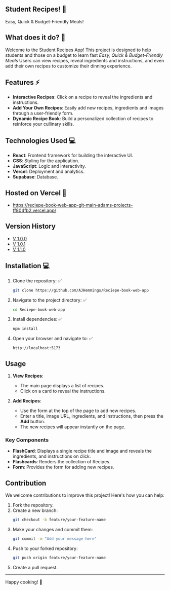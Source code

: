 ## Student Recipes! 🍴
Easy, Quick & Budget-Friendly Meals!

## What does it do? 📄

Welcome to the Student Recipes App! This project is designed to help students and those on a budget to learn fast *Easy, Quick & Budget-Friendly Meals* Users can view recipes, reveal ingredients and instructions, and even add their own recipes to customize their dinning experience.

## Features ⚡
- **Interactive Recipes**: Click on a recipe to reveal the ingredients and instructions.
- **Add Your Own Recipes**: Easily add new recipes, ingredients and images through a user-friendly form.
- **Dynamic Recipe Book**: Build a personalized collection of recipes to reinforce your cullinary skills.
  
## Technologies Used 💻

- **React**: Frontend framework for building the interactive UI.
- **CSS**: Styling for the application.
- **JavaScript**: Logic and interactivity.
- **Vercel**: Deployment and analytics.
- **Supabase**: Database.

## Hosted on Vercel 🛜
- https://reciepe-book-web-app-git-main-adams-projects-ff804fb2.vercel.app/

## Version History
- [V 1.0.0](https://docs.google.com/document/d/1iAXr8d8GiVJGw_w-mQ_rHdtpWsWzaJQgMw1SSjUm2oQ/edit?usp=sharing)
- [V 1.0.1](https://docs.google.com/document/d/1iAXr8d8GiVJGw_w-mQ_rHdtpWsWzaJQgMw1SSjUm2oQ/edit?tab=t.blqgb2gn7obc)
- [V 1.1.0](https://docs.google.com/document/d/1iAXr8d8GiVJGw_w-mQ_rHdtpWsWzaJQgMw1SSjUm2oQ/edit?tab=t.yupy5489taz)

## Installation 💻

1. Clone the repository: ✅

   ```bash
   git clone https://github.com/AJHemmings/Reciepe-book-web-app
   ```

2. Navigate to the project directory: ✅

   ```bash
   cd Reciepe-book-web-app
   
3. Install dependencies: ✅

   ```bash
   npm install
   ```
   
4. Open your browser and navigate to: ✅

   ```
   http://localhost:5173
   ```

## Usage

1. **View Recipes**:

   - The main page displays a list of recipes.
   - Click on a card to reveal the instructions.

2. **Add Recipes**:
   - Use the form at the top of the page to add new recipes.
   - Enter a title, image URL, ingredients, and instructions, then press the **Add** button.
   - The new recipes will appear instantly on the page. 

### Key Components

- **FlashCard**: Displays a single recipe title and image and reveals the ingredients, and instructions on click.
- **Flashcards**: Renders the collection of Recipes.
- **Form**: Provides the form for adding new recipes.

## Contribution

We welcome contributions to improve this project! Here's how you can help:

1. Fork the repository.
2. Create a new branch:
   ```bash
   git checkout -b feature/your-feature-name
   ```
3. Make your changes and commit them:
   ```bash
   git commit -m "Add your message here"
   ```
4. Push to your forked repository:
   ```bash
   git push origin feature/your-feature-name
   ```
5. Create a pull request.


---

Happy cooking! 🚀
